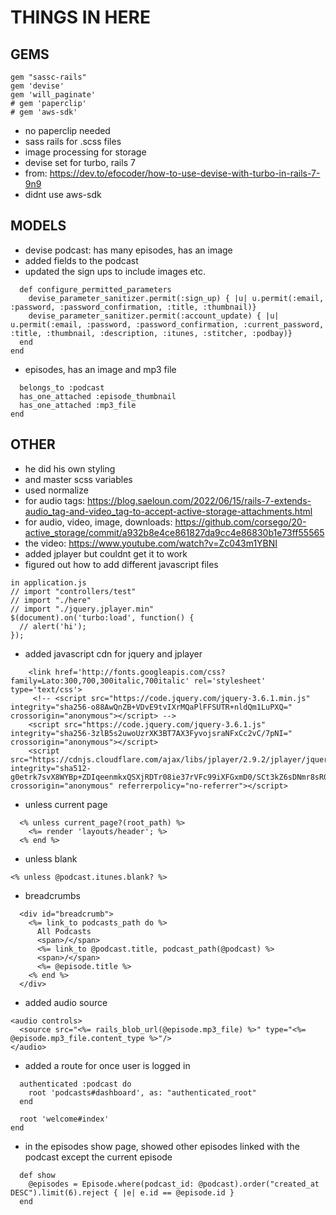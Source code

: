 # THINGS IN HERE

## GEMS

```
gem "sassc-rails"
gem 'devise'
gem 'will_paginate'
# gem 'paperclip'
# gem 'aws-sdk'
```
- no paperclip needed
- sass rails for .scss files
- image processing for storage
- devise set for turbo, rails 7
- from: https://dev.to/efocoder/how-to-use-devise-with-turbo-in-rails-7-9n9
- didnt use aws-sdk

## MODELS
- devise podcast: has many episodes, has an image
- added fields to the podcast
- updated the sign ups to include images etc.

```
  def configure_permitted_parameters
    devise_parameter_sanitizer.permit(:sign_up) { |u| u.permit(:email, :password, :password_confirmation, :title, :thumbnail)}
    devise_parameter_sanitizer.permit(:account_update) { |u| u.permit(:email, :password, :password_confirmation, :current_password, :title, :thumbnail, :description, :itunes, :stitcher, :podbay)}
  end
end
```

- episodes, has an image and mp3 file

```
  belongs_to :podcast
  has_one_attached :episode_thumbnail
  has_one_attached :mp3_file
end

```

## OTHER
- he did his own styling
- and master scss variables
- used normalize
- for audio tags: https://blog.saeloun.com/2022/06/15/rails-7-extends-audio_tag-and-video_tag-to-accept-active-storage-attachments.html
- for audio, video, image, downloads: https://github.com/corsego/20-active_storage/commit/a932b8e4ce861827da9cc4e86830b1e73ff55565
- the video: https://www.youtube.com/watch?v=Zc043m1YBNI
- added jplayer but couldnt get it to work
- figured out how to add different javascript files

```
in application.js
// import "controllers/test"
// import "./here"
// import "./jquery.jplayer.min"
$(document).on('turbo:load', function() {
  // alert('hi');
});
```

- added javascript cdn for jquery and jplayer

```
    <link href='http://fonts.googleapis.com/css?family=Lato:300,700,300italic,700italic' rel='stylesheet' type='text/css'>   
     <!-- <script src="https://code.jquery.com/jquery-3.6.1.min.js" integrity="sha256-o88AwQnZB+VDvE9tvIXrMQaPlFFSUTR+nldQm1LuPXQ=" crossorigin="anonymous"></script> -->
    <script src="https://code.jquery.com/jquery-3.6.1.js" integrity="sha256-3zlB5s2uwoUzrXK3BT7AX3FyvojsraNFxCc2vC/7pNI=" crossorigin="anonymous"></script>     
    <script src="https://cdnjs.cloudflare.com/ajax/libs/jplayer/2.9.2/jplayer/jquery.jplayer.min.js" integrity="sha512-g0etrk7svX8WYBp+ZDIqeenmkxQSXjRDTr08ie37rVFc99iXFGxmD0/SCt3kZ6sDNmr8sR0ISHkSAc/M8rQBqg==" crossorigin="anonymous" referrerpolicy="no-referrer"></script>   
```

- unless current page

```
  <% unless current_page?(root_path) %>
    <%= render 'layouts/header'; %>
  <% end %>
```

- unless blank

```
<% unless @podcast.itunes.blank? %>
```

- breadcrumbs

```
  <div id="breadcrumb">
    <%= link_to podcasts_path do %>
      All Podcasts
      <span>/</span>
      <%= link_to @podcast.title, podcast_path(@podcast) %>
      <span>/</span>
      <%= @episode.title %>
    <% end %>
  </div>
```

- added audio source

```
<audio controls>
  <source src="<%= rails_blob_url(@episode.mp3_file) %>" type="<%= @episode.mp3_file.content_type %>"/>
</audio>   
```

- added a route for once user is logged in

```
  authenticated :podcast do
    root 'podcasts#dashboard', as: "authenticated_root"
  end

  root 'welcome#index'
end

```

- in the episodes show page, showed other episodes linked with the podcast except the current episode

```
  def show
    @episodes = Episode.where(podcast_id: @podcast).order("created_at DESC").limit(6).reject { |e| e.id == @episode.id }
  end
```